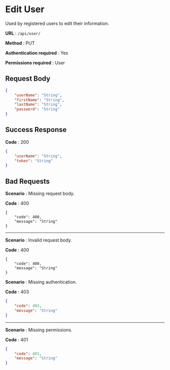 # Edit User

Used by registered users to edit their information.

**URL** : `/api/user/`

**Method** : PUT

**Authentication required** : Yes

**Permissions required** : User

## Request Body

```json
{
    "userName": "String",
    "firstName": "String",
    "lastName": "String",
    "password": "String"
}
```

## Success Response

**Code** : 200

```json
{
    "userName": "String",
    "token": "String"
}
```

## Bad Requests

**Scenario** : Missing request body.

**Code** : 400

```
{
    "code": 400,
    "message": "String"
}
```

------

**Scenario** : Invalid request body.

**Code** : 400

```
{
    "code": 400,
    "message": "String"
}
```

**Scenario** : Missing authentication.

**Code** : 403

```json
{
    "code": 403,
    "message": "String"
}
```

___

**Scenario** : Missing permissions.

**Code** : 401

```json
{
    "code": 401,
    "message": "String"
}
```

